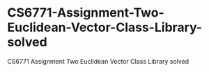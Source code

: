 # CS6771-Assignment-Two-Euclidean-Vector-Class-Library-solved
CS6771 Assignment Two Euclidean Vector Class Library solved
